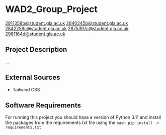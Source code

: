 # WAD2_Group_Project
2911358b@student.gla.ac.uk
2840245b@student.gla.ac.uk
2842259c@student.gla.ac.uk
2875397c@student.gla.ac.uk
2961164d@student.gla.ac.uk

## Project Description
...

## External Sources 
- Tailwind CSS


## Software Requirements
For running this project you should have a version of Python 3.11 and install the packages from the requirements.txt file using the ```bash pip install -r requirements.txt```